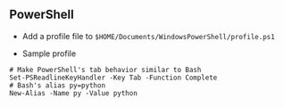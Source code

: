 
## PowerShell

- Add a profile file to `$HOME/Documents/WindowsPowerShell/profile.ps1`

- Sample profile
```{PowerShell}
# Make PowerShell's tab behavior similar to Bash
Set-PSReadlineKeyHandler -Key Tab -Function Complete
# Bash's alias py=python
New-Alias -Name py -Value python
```
